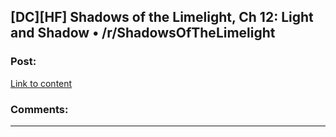 ## [DC][HF] Shadows of the Limelight, Ch 12: Light and Shadow • /r/ShadowsOfTheLimelight

### Post:

[Link to content](https://www.reddit.com/r/ShadowsOfTheLimelight/comments/3cxk6e/shadows_of_the_limelight_ch_12_light_and_shadow/)

### Comments:

---

